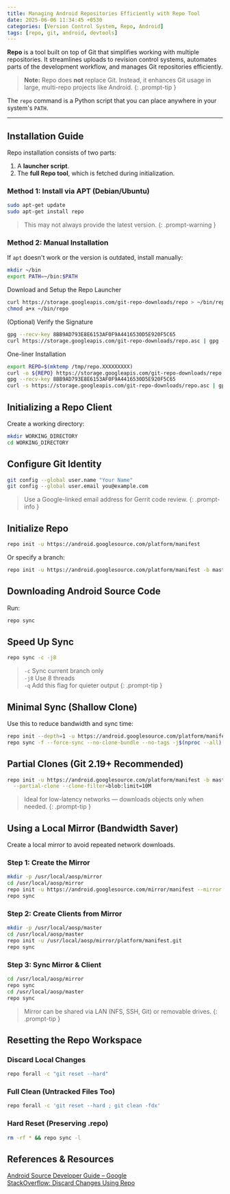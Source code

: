 ```yaml
---
title: Managing Android Repositories Efficiently with Repo Tool
date: 2025-06-06 11:34:45 +0530
categories: [Version Control System, Repo, Android]
tags: [repo, git, android, devtools]
---
```


**Repo** is a tool built on top of Git that simplifies working with multiple repositories. It streamlines uploads to revision control systems, automates parts of the development workflow, and manages Git repositories efficiently.

> **Note:** Repo does **not** replace Git. Instead, it enhances Git usage in large, multi-repo projects like Android.
{: .prompt-tip }

The `repo` command is a Python script that you can place anywhere in your system's `PATH`.

---

## Installation Guide

Repo installation consists of two parts:
1. A **launcher script**.
2. The **full Repo tool**, which is fetched during initialization.

### Method 1: Install via APT (Debian/Ubuntu)

```bash
sudo apt-get update
sudo apt-get install repo
```
> This may not always provide the latest version.
{: .prompt-warning }

### Method 2: Manual Installation

If `apt` doesn't work or the version is outdated, install manually:
```bash
mkdir ~/bin
export PATH=~/bin:$PATH
```
Download and Setup the Repo Launcher
```bash
curl https://storage.googleapis.com/git-repo-downloads/repo > ~/bin/repo
chmod a+x ~/bin/repo
```
(Optional) Verify the Signature
```bash
gpg --recv-key 8BB9AD793E8E6153AF0F9A4416530D5E920F5C65
curl https://storage.googleapis.com/git-repo-downloads/repo.asc | gpg --verify - ~/bin/repo
```
One-liner Installation
```bash
export REPO=$(mktemp /tmp/repo.XXXXXXXXX)
curl -o ${REPO} https://storage.googleapis.com/git-repo-downloads/repo
gpg --recv-key 8BB9AD793E8E6153AF0F9A4416530D5E920F5C65
curl -s https://storage.googleapis.com/git-repo-downloads/repo.asc | gpg --verify - ${REPO} && install -m 755 ${REPO} ~/bin/repo
```

## Initializing a Repo Client

Create a working directory:
```bash
mkdir WORKING_DIRECTORY
cd WORKING_DIRECTORY
```

## Configure Git Identity

```bash
git config --global user.name "Your Name"
git config --global user.email you@example.com
```
> Use a Google-linked email address for Gerrit code review.
{: .prompt-info }

## Initialize Repo

```bash
repo init -u https://android.googlesource.com/platform/manifest
```
Or specify a branch:
```bash
repo init -u https://android.googlesource.com/platform/manifest -b master
```

## Downloading Android Source Code

Run:
```bash
repo sync
```

## Speed Up Sync

```bash
repo sync -c -j8
```
> `-c` Sync current branch only\
> `-j8` Use 8 threads\
> `-q` Add this flag for quieter output
{: .prompt-tip }

## Minimal Sync (Shallow Clone)

Use this to reduce bandwidth and sync time:
```bash
repo init --depth=1 -u https://android.googlesource.com/platform/manifest -b master
repo sync -f --force-sync --no-clone-bundle --no-tags -j$(nproc --all)
```

## Partial Clones (Git 2.19+ Recommended)

```bash
repo init -u https://android.googlesource.com/platform/manifest -b master \
  --partial-clone --clone-filter=blob:limit=10M
```
> Ideal for low-latency networks — downloads objects only when needed.
{: .prompt-tip }

## Using a Local Mirror (Bandwidth Saver)

Create a local mirror to avoid repeated network downloads.

### Step 1: Create the Mirror
```bash
mkdir -p /usr/local/aosp/mirror
cd /usr/local/aosp/mirror
repo init -u https://android.googlesource.com/mirror/manifest --mirror
repo sync
```
### Step 2: Create Clients from Mirror
```bash
mkdir -p /usr/local/aosp/master
cd /usr/local/aosp/master
repo init -u /usr/local/aosp/mirror/platform/manifest.git
repo sync
```
### Step 3: Sync Mirror & Client
```bash
cd /usr/local/aosp/mirror
repo sync
cd /usr/local/aosp/master
repo sync
```
>Mirror can be shared via LAN (NFS, SSH, Git) or removable drives.
{: .prompt-tip }

## Resetting the Repo Workspace

### Discard Local Changes
```bash
repo forall -c "git reset --hard"
```
### Full Clean (Untracked Files Too)
```bash
repo forall -c 'git reset --hard ; git clean -fdx'
```
### Hard Reset (Preserving .repo)
```bash
rm -rf * && repo sync -l
```

## References & Resources

<a href="https://source.android.com/setup/develop" target="_blank" rel="noopener noreferrer">Android Source Developer Guide – Google</a>\
<a href="https://stackoverflow.com/questions/5012163/how-to-discard-changes-using-repo" target="_blank" rel="noopener noreferrer">StackOverflow: Discard Changes Using Repo</a>